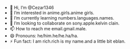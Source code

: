 - 👋 Hi, I’m @Cezar1346
- 👀 I’m interested in anime.girls.anime girls.
- 🌱 I’m currently learning numbers.languages.names.
- 💞️ I’m looking to collaborate on sony.apple.kelvin clain.
- 📫 How to reach me email.gmail.male.
- 😄 Pronouns: he/him.he/he.ha/ha.
- ⚡ Fun fact: I am rich.rich is my name.and a little bit eblan.

<!---
Cezar1346/Cezar1346 is a ✨ special ✨ repository because its `README.md` (this file) appears on your GitHub profile.
You can click the Preview link to take a look at your changes.
--->
